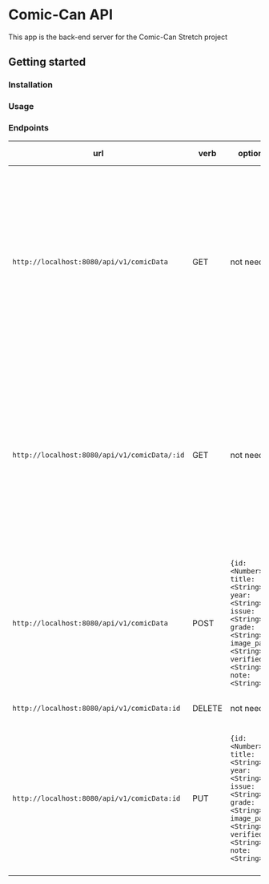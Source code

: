 # Comic-Can API

This app is the back-end server for the Comic-Can Stretch project

## Getting started

### Installation

### Usage



### Endpoints

| url | verb | options | sample response |
| ----|------|---------|---------------- |
| `http://localhost:8080/api/v1/comicData` | GET | not needed | Array of all existing comics: `[{id: <Number> , title: <String>, year: <String>, issue: <String>, grade: <String>, image_path: <String>, verified: <String>, note: <String>, created_at: <String>, updated_at: <String>}]` |
| `http://localhost:8080/api/v1/comicData/:id` | GET | not needed | Array of the requested comic: `[{id: <Number> , title: <String>, year: <String>, issue: <String>, grade: <String>, image_path: <String>, verified: <String>, note: <String>, created_at: <String>, updated_at: <String>}]` |
| `http://localhost:8080/api/v1/comicData` | POST | `{id: <Number> , title: <String>, year: <String>, issue: <String>, grade: <String>, image_path: <String>, verified: <String>, note: <String>}.` | Created object: `{id: <Number> , title: <String>, year: <String>, issue: <String>, grade: <String>, image_path: <String>, verified: <String>, note: <String>}.` |
| `http://localhost:8080/api/v1/comicData:id` | DELETE | not needed |  `Comic with id:<Number> was deleted` |
| `http://localhost:8080/api/v1/comicData:id` | PUT | `{id: <Number> , title: <String>, year: <String>, issue: <String>, grade: <String>, image_path: <String>, verified: <String>, note: <String>}.`| The updated object: `{id: <Number> , title: <String>, year: <String>, issue: <String>, grade: <String>, image_path: <String>, verified: <String>, note: <String>}.`

